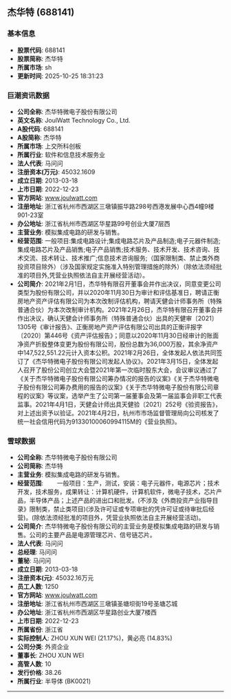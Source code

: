 ## 杰华特 (688141)

### 基本信息

- **股票代码**: 688141
- **股票简称**: 杰华特
- **所属市场**: sh
- **更新时间**: 2025-10-25 18:31:23

### 巨潮资讯数据

- **公司全称**: 杰华特微电子股份有限公司
- **英文名称**: JoulWatt Technology Co., Ltd.
- **A股代码**: 688141
- **A股简称**: 杰华特
- **所属市场**: 上交所科创板
- **所属行业**: 软件和信息技术服务业
- **法人代表**: 马问问
- **注册资本(万元)**: 45032.1609
- **成立日期**: 2013-03-18
- **上市日期**: 2022-12-23
- **官方网站**: www.joulwatt.com
- **注册地址**: 浙江省杭州市西湖区三墩镇振华路298号西港发展中心西4幢9楼901-23室
- **办公地址**: 浙江省杭州市西湖区华星路99号创业大厦7层西
- **主营业务**: 模拟集成电路的研发与销售。
- **经营范围**: 一般项目:集成电路设计;集成电路芯片及产品制造;电子元器件制造;集成电路芯片及产品销售;电子产品销售;技术服务、技术开发、技术咨询、技术交流、技术转让、技术推广;信息技术咨询服务;（国家限制类、禁止类外商投资项目除外）（涉及国家规定实施准入特别管理措施的除外）（除依法须经批准的项目外,凭营业执照依法自主开展经营活动）。
- **公司简介**: 2021年2月1日，杰华特有限召开董事会并作出决议，同意变更公司类型为股份有限公司，并以2020年11月30日为审计和评估基准日，聘请正衡房地产资产评估有限公司为本次改制评估机构，聘请天健会计师事务所（特殊普通合伙）为本次改制审计机构。2021年2月26日，杰华特有限召开董事会并作出决议，确认天健会计师事务所（特殊普通合伙）出具的天健审〔2021〕1305号《审计报告》、正衡房地产资产评估有限公司出具的正衡评报字〔2020〕第446号《资产评估报告》；同意以2020年11月30日经审计的账面净资产折股整体变更为股份有限公司，股份总数为36,000万股，其余净资产中147,522,551.22元计入资本公积。2021年2月26日，全体发起人依法共同签订了《杰华特微电子股份有限公司发起人协议》。2021年3月15日，全体发起人召开了股份公司创立大会暨2021年第一次临时股东大会，会议审议通过了《关于杰华特微电子股份有限公司筹办情况的报告的议案》《关于杰华特微电子股份有限公司筹办费用的报告的议案》《关于杰华特微电子股份有限公司章程的议案》等议案，选举产生了公司第一届董事会及第一届监事会非职工代表监事。2021年4月1日，天健会计师出具天健验〔2021〕252号《验资报告》，对上述出资予以验证。2021年4月2日，杭州市市场监督管理局向公司核发了统一社会信用代码为91330100060994115M的《营业执照》。

### 雪球数据

- **公司全称**: 杰华特微电子股份有限公司
- **公司简称**: 杰华特
- **主营业务**: 模拟集成电路的研发与销售。
- **经营范围**: 　　一般项目：生产，测试，安装：电子元器件，电源芯片；技术开发，技术服务，成果转让：计算机硬件，计算机软件，微电子技术，芯片产品，半导体产品；上述产品的进出口和批发。(不涉及《外商投资产业指导目录》限制类，禁止类项目)(涉及许可证或专项审批的凭许可证或待审批后经营)。(除依法须经批准的项目外，凭营业执照依法自主开展经营活动)。
- **公司简介**: 杰华特微电子股份有限公司的主营业务是模拟集成电路的研发与销售。公司的主要产品是电源管理芯片、信号链芯片。
- **法人代表**: 马问问
- **总经理**: 马问问
- **董秘**: 马问问
- **成立日期**: 2013-03-18
- **注册资本(元)**: 45032.16万元
- **员工人数**: 1250
- **官方网站**: www.joulwatt.com
- **注册地址**: 浙江省杭州市西湖区三墩镇圣塘坝街19号圣塘芯城
- **办公地址**: 浙江省杭州市西湖区华星路创业大厦7楼西
- **上市日期**: 2022-12-23
- **所属省份**: 浙江省
- **实际控制人**: ZHOU XUN WEI (21.17%)，黄必亮 (14.83%)
- **公司分类**: 外资企业
- **董事长**: ZHOU XUN WEI
- **高管人数**: 10
- **发行价格**: 38.26
- **所属行业**: 半导体 (BK0021)

---